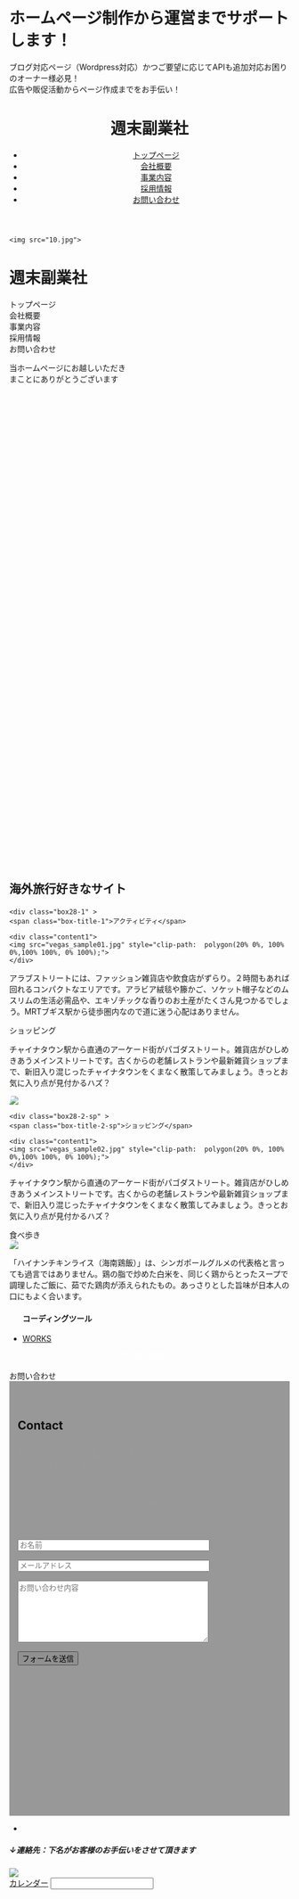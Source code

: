 
<!DOCTYPE html>
<html lang="ja">

<head>

  <meta charset="UTF-8">
  <meta name="viewport" content="width=device-width, initial-scale=1.0, maximum-scale=1.0, minimum-scale=1.0">
  <title>Portforio_practice_jquery</title>
  <link rel="stylesheet" href="vegas.min.css" />
  <script
  src="https://code.jquery.com/jquery-3.5.1.js"
  integrity="sha256-QWo7LDvxbWT2tbbQ97B53yJnYU3WhH/C8ycbRAkjPDc="
  crossorigin="anonymous"></script>
 
  <link href="style111.css" rel="stylesheet">
<link rel="stylesheet" href="https://maxcdn.bootstrapcdn.com/bootstrap/4.0.0/css/bootstrap.min.css" integrity="sha384-Gn5384xqQ1aoWXA+058RXPxPg6fy4IWvTNh0E263XmFcJlSAwiGgFAW/dAiS6JXm" crossorigin="anonymous">

  <script type="text/javascript" src="vegas.min.js"> </script>
  <script type="text/javascript" src="function.js"></script> 

  <link rel="stylesheet" href="css/animate.min.css" />
  <script type="text/javascript" src="animatedModal.min.js"> </script>

  <link rel="stylesheet" href="https://use.fontawesome.com/releases/v5.1.0/css/all.css" integrity="sha384-lKuwvrZot6UHsBSfcMvOkWwlCMgc0TaWr+30HWe3a4ltaBwTZhyTEggF5tJv8tbt" crossorigin="anonymous">
   
   <link rel="stylesheet" href="https://stackpath.bootstrapcdn.com/font-awesome/4.7.0/css/font-awesome.min.css">
   


  <style>
    @media (min-width: 360px) {
    #vegas {
      padding:0px;
      width: 1200px;
      height: 900px;
    }}
    @media (max-width: 360px) {
    #vegas {
      padding:0px;
      width: 350px;
      height: 350px;
    }}

    #btn-close-modal {
      width: 100%;
      text-align: center;
      cursor: pointer;
      color: #fff;
    }
    
    @media screen and (min-width: 769px) {
  .sp_only {
    display: none; } }
@media screen and (min-width: 415px) and (max-width: 768px) {
  .sp_only {
    display: none; } }

@media screen and (min-width: 769px) {
  .tb_only {
    display: none; } }
@media screen and (max-width: 414px) {
  .tb_only {
    display: none; } }

@media screen and (min-width: 415px) and (max-width: 768px) {
  .pc_only {
    display: none; } }
@media screen and (max-width: 414px) {
  .pc_only {
    display: none; } }

@media screen and (min-width: 769px) {
  .sp_tb_only {
    display: none; } }

@media screen and (max-width: 414px) {
  .pc_tb_only {
    display: none; } }
 
/*---------------------------------------------------------------
	contact
/*---------------------------------------------------------------*/   
   div.wpcf7 {
	margin: 0;
	padding: 0;
}

div.wpcf7 .screen-reader-response {
	position: absolute;
	overflow: hidden;
	clip: rect(1px, 1px, 1px, 1px);
	height: 1px;
	width: 1px;
	margin: 0;
	padding: 0;
	border: 0;
}

div.wpcf7-response-output {
	margin: 2em 0.5em 1em;
	padding: 0.2em 1em;
	border: 2px solid #ff0000;
}

div.wpcf7-mail-sent-ok {
	border: 2px solid #398f14;
}

div.wpcf7-mail-sent-ng,
div.wpcf7-aborted {
	border: 2px solid #ff0000;
}

div.wpcf7-spam-blocked {
	border: 2px solid #ffa500;
}

div.wpcf7-validation-errors,
div.wpcf7-acceptance-missing {
	border: 2px solid #f7e700;
}

.wpcf7-form-control-wrap {
	position: relative;
}

span.wpcf7-not-valid-tip {
	color: #f00;
	font-size: 1em;
	font-weight: normal;
	display: block;
}

.use-floating-validation-tip span.wpcf7-not-valid-tip {
	position: absolute;
	top: 20%;
	left: 20%;
	z-index: 100;
	border: 1px solid #ff0000;
	background: #fff;
	padding: .2em .8em;
}

span.wpcf7-list-item {
	display: inline-block;
	margin: 0 0 0 1em;
}

span.wpcf7-list-item-label::before,
span.wpcf7-list-item-label::after {
	content: " ";
}

.wpcf7-display-none {
	display: none;
}

div.wpcf7 .ajax-loader.is-active {
	visibility: visible;
}

div.wpcf7 div.ajax-error {
	display: none;
}

div.wpcf7 .placeheld {
	color: #888;
}

div.wpcf7 input[type="file"] {
	cursor: pointer;
}

div.wpcf7 input[type="file"]:disabled {
	cursor: default;
}

div.wpcf7 .wpcf7-submit:disabled {
	cursor: not-allowed;
}
  
/*---------------------------------------------------------------
	contact
/*---------------------------------------------------------------*/
.contact {
	padding: 50px;
	background-image: url("3.jpg");
	background-repeat: no-repeat;
	background-size: cover;
	background-position: center;
	height: auto;
	line-height: 1.9;
	position: relative;
}

.contact::before {
	padding-top: 50px;
	background-color: rgba(0,0,0,0.4);
	position: absolute;
	width: 100%;
	top: 0;
	right: 0;
	bottom: 0;
	left: 0;
	content: ' ';
}


.contact-p {
	font-size: 16px;
	line-height: 1.5em;
	color: #fff;
}

.kitashoogmail {
	font-size: 30px;
	display: inline-block;
	margin: 25px 0 25px 0;
	color: #fff;
	font-family:'Bradley Hand','Georgia','Century',serif;
}

.kitashoogmail:hover {
	color: #fff;
}

.form-group {
	margin-bottom: 1rem;
}  
/*---------------------------------------------------------------
	contact
/*---------------------------------------------------------------*/
.contact {
	padding: 15px;
	height: 750px !important;
}

.contact-cover {
	padding-top: 15px;
}

.contact-p {
	margin-bottom: 30px;
}

.kitashoogmail {
	font-size: 26px;
	margin-top: 0;  
/*---------------------------------------------------------------
	About
/*---------------------------------------------------------------*/

.contents-h2 {
	font-size: 50px;
	margin-bottom: 25px;
}



   </style>



</head>

<body>
<body1>
<div class="body-head">
<h1>ホームページ制作から運営まで<br class="sp_tb_only">サポートします！</h1>
<p>ブログ対応ページ（Wordpress対応）<br class="sp_only">かつご要望に応じてAPIも追加対応<br class="tb_only">お困りのオーナー様必見！<br class="sp_only"><br class="pc_only">広告や<br class="sp_tb_only">販促活動からページ作成までをお手伝い！</p>
</div>

<div class="body-pc">
    <header class="header">
      <div class="content-wrapper header-nav">
      <h1><i class="fas fa-frog fa-spin"></i>週末副業社</h1>
        <nav>
          <ul>
            <li><a href="#">トップページ</a></li>
            <li><a href="#">会社概要</a></li>
            <li><a href="#">事業内容</a></li>
            <li><a href="#">採用情報</a></li>
            <li><a href="#">お問い合わせ</a></li>
          </ul>
        </nav>
      </div>
    </header>
    </div>
   
    <img src="10.jpg">
      
   
       
  <div class="menu-btn">
      <i class="fa fa-bars" aria-hidden="true"></i>
    </div>
    <div class="menu">
    <h1><i class="fas fa-frog fa-spin"></i>週末副業社</h1>
      <div class="menu__item">トップページ</div>
      <div class="menu__item">会社概要</div>
      <div class="menu__item">事業内容</div>
      <div class="menu__item">採用情報</div>
      <div class="menu__item">お問い合わせ</div>
    </div>

  <div id="vegas">
    <div class="example">
        <p>当ホームページにお越しいただき<br>
         まことにありがとうございます</p>	
    </div>
  </div>

  <h2>
    <div class="translate">
    <p class="border-bottom">
      <i class="fas fa-kiwi-bird fa-2x faa-wrench "></i>海外旅行好きなサイト</p></div>
    </h2>

    <div class="box28-1" >
    <span class="box-title-1">アクティビティ</span>
    
    <div class="content1">  
    <img src="vegas_sample01.jpg" style="clip-path:  polygon(20% 0%, 100% 0%,100% 100%, 0% 100%);">
    </div>
   <div class="content2">  
    <p>アラブストリートには、ファッション雑貨店や飲食店がずらり。２時間もあれば回れるコンパクトなエリアです。アラビア絨毯や籐かご、ソケット帽子などのムスリムの生活必需品や、エキゾチックな香りのお土産がたくさん見つかるでしょう。MRTブギス駅から徒歩圏内なので道に迷う心配はありません。
   </p>
   </div>
 </div>

  <div class="box28-2-pc">
    <span class="box-title-2-pc">ショッピング</span>
   
   <div class="content2">  
    <p>チャイナタウン駅から直通のアーケード街がパゴダストリート。雑貨店がひしめきあうメインストリートです。古くからの老舗レストランや最新雑貨ショップまで、新旧入り混じったチャイナタウンをくまなく散策してみましょう。きっとお気に入り点が見付かるハズ？
    </p>
  </div>
   <div class="content1">  
    <img src="vegas_sample02.jpg" style="clip-path:  polygon(20% 0%, 100% 0%,100% 100%, 0% 100%);">
   </div>
  </div>

    <div class="box28-2-sp" >
    <span class="box-title-2-sp">ショッピング</span>
    
    <div class="content1">  
    <img src="vegas_sample02.jpg" style="clip-path:  polygon(20% 0%, 100% 0%,100% 100%, 0% 100%);">
    </div>
   <div class="content2">  
    <p>チャイナタウン駅から直通のアーケード街がパゴダストリート。雑貨店がひしめきあうメインストリートです。古くからの老舗レストランや最新雑貨ショップまで、新旧入り混じったチャイナタウンをくまなく散策してみましょう。きっとお気に入り点が見付かるハズ？
    </p>
   </div>
  </div>





  <div class="box28-3">
    <span class="box-title-3">食べ歩き</span>
    
   <div class="content1">  
    <img src="vegas_sample03.jpg" style="clip-path:  polygon(20% 0%, 100% 0%,100% 100%, 0% 100%);">
    </div>
   <div class="content2">  
    <p>「ハイナンチキンライス（海南鶏飯）」は、シンガポールグルメの代表格と言っても過言ではありません。鶏の脂で炒めた白米を、同じく鶏からとったスープで調理したご飯に、茹でた鶏肉が添えられたもの。あっさりとした旨味が日本人の口にもよく合います。
   </p>
   </div>
</div>


<div>
<!--Call your modal-->
<ul>
  <h4>コーディングツール</h4>
  <li>
    <a id="demo01" href="#animatedModal" >WORKS</a>
    </li>
</ul>
</div>

<!--DEMO01-->
<div id="animatedModal">
  <!--THIS IS IMPORTANT! to close the modal, the class name has to match the name given on the ID -->
  <div  id="btn-close-modal" class="close-animatedModal"> 
      CLOSE MODAL
  </div>
 

  <div class="content1">
      <!--Your modal content goes here-->
      <img src="html_css.jpg"  alt="" >
      <img src="js.jpg" alt=""  >
  </div>
</div>

<script>

  //demo 01
  $("#demo01").animatedModal();

  //demo 02
  $("#demo02").animatedModal({
      animatedIn:'lightSpeedIn',
      animatedOut:'bounceOutDown',
      color:'#3498db',
      // Callbacks
      beforeOpen: function() {
          console.log("The animation was called");
      },           
      afterOpen: function() {
          console.log("The animation is completed");
      }, 
      beforeClose: function() {
          console.log("The animation was called");
      }, 
      afterClose: function() {
          console.log("The animation is completed");
      }
  });

</script>


  

<div class="box27">
	<span class="box-title">お問い合わせ</span>
 <div class="contact" id="contact">
		<div class="contact-cover">
			<div class="container text-center" data-aos="fade-up" data-aos-offset="200" data-aos-duration="2500">
				<h2 class="contents-h2">Contact</h2>
				<p class="contact-p">
                制作のご依頼・ご相談（無料）などは
                <br>
                 メールアドレスまたはお問い合わせ欄からご連絡ください。
				</p>
				<p>
				<a href="mailto:-------------@gmail.com" class="kitashoogmail">
				<i class="far fa-envelope">
				</i>
				mitaoooooo@gmail.com
				</a>
				</p>
				<div role="form" class="wpcf7" id="wpcf7-f23-o1" lang="ja" dir="ltr">
				<div class="screen-reader-response">
				</div>
					<form class="wpcf7-form" novalidate="novalidate">
						<div class="form-group">
					    	<span class="wpcf7-form-control-wrap text-861">
					    		<input type="text" name="text-861" value="" size="40" class="wpcf7-form-control wpcf7-text wpcf7-validates-as-required form-control form-control-lg" aria-required="true" aria-invalid="false" placeholder="お名前" id="name">
					    	</span>
					  	</div>
						<div class="form-group">
					   		 <span class="wpcf7-form-control-wrap email-957">
					   		 	<input type="email" name="email-957" value="" size="40" class="wpcf7-form-control wpcf7-text wpcf7-email wpcf7-validates-as-required wpcf7-validates-as-email form-control form-control-lg" aria-required="true" aria-invalid="false" placeholder="メールアドレス" id="email">
					   		 </span>
					  	</div>
						<div class="form-group">
					    	<span class="wpcf7-form-control-wrap textarea-193">
					    		<textarea name="textarea-193" cols="40" rows="7" class="wpcf7-form-control wpcf7-textarea wpcf7-validates-as-required form-control form-control-lg" aria-required="true" aria-invalid="false" placeholder="お問い合わせ内容" id="body"></textarea>
					    	</span>
					  	</div>
						<div class="text-center">
							<input type="button" value="フォームを送信" class="wpcf7-form-control wpcf7-submit btn btn-secondary btn-center" id="ajax">
						</div>
					</form>
				</div>
			</div>
		</div>
</div>



<footer>
  
  <!-- 背景を正方形で白抜き -->
  <div class="wrap-a" >
  <ul class="pattern-02 square"　>
      <li>
        <div class="content1-a">
          <a href="#" class="icon-wrap icon-wrap-facebook">
              <i class="fab fa-facebook fa-3x"></i>
          </a>
        </div>
        <div class="content2-a">
          <a href="#" class="icon-wrap icon-wrap-twitter">
            <i class="fab fa-twitter fa-3x"></i>
          </a>
        </div>
        <div class="content3-a">
          <a href="#" class="icon-wrap icon-wrap-line">
            <i class="fab fa-line fa-3x"></i>
          </a>
        </div>
      </li>
</ul>
</div>

<h5>↓連絡先：下名がお客様のお手伝いをさせて頂きます</h5>
<div class="wrap-a" `**clearfix**`>
       <div class="content4-a">
        <img src="4.jpg">
      </div>
</div>

<div>
 <a href="https://freecalend.com/open/mem125058_nopopon">カレンダー</a>
 <input type="text" id="datepicker">
</div>


</footer>
</body1>
</body>
</html>
